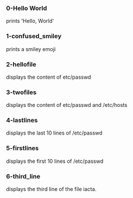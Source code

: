 ### 0-Hello World
prints 'Hello, World'

### 1-confused_smiley
prints a smiley emoji

### 2-hellofile
displays the content of etc/passwd

### 3-twofiles
displays the content of etc/passwd and /etc/hosts

### 4-lastlines
displays the last 10 lines of /etc/passwd

### 5-firstlines
displays the first 10 lines of /etc/passwd

### 6-third_line
displays the third line of the file iacta.
